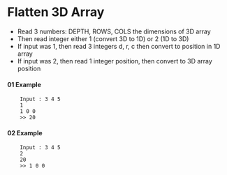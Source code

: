 # Flatten 3D Array

- Read 3 numbers: DEPTH, ROWS, COLS the dimensions of 3D array
- Then read integer either 1 (convert 3D to 1D) or 2 (1D to 3D)
- If input was 1, then read 3 integers d, r, c then convert to position in 1D array
- If input was 2, then read 1 integer position, then convert to 3D array position

#### 01 Example 

```
    Input : 3 4 5   
    1    
    1 0 0
    >> 20
```

#### 02 Example 

```
    Input : 3 4 5   
    2
    20
    >> 1 0 0
```